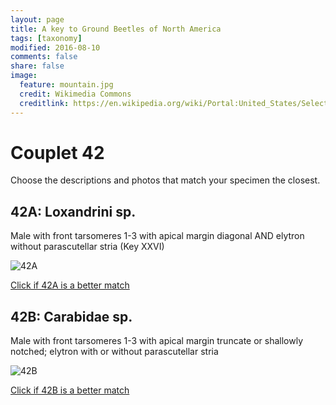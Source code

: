 ```yaml
---
layout: page
title: A key to Ground Beetles of North America
tags: [taxonomy]
modified: 2016-08-10
comments: false
share: false
image:
  feature: mountain.jpg
  credit: Wikimedia Commons
  creditlink: https://en.wikipedia.org/wiki/Portal:United_States/Selected_panorama#/media/File:Mount_Ellinor,_Mount_Washington_Panorama.jpg
---
```


# Couplet 42


Choose the descriptions and photos that match your specimen the closest. 

## 42A: Loxandrini sp. 

Male with front tarsomeres 1-3 with apical margin diagonal AND elytron without parascutellar stria (Key XXVI)

![42A](//klevan.github.io/images/keyfigs/Key1_42_42A.png)

[Click if 42A is a better match](https://en.wikipedia.org/wiki/Loxandrini)


## 42B: Carabidae sp. 

Male with front tarsomeres 1-3 with apical margin truncate or shallowly notched; elytron with or without parascutellar stria

![42B](//klevan.github.io/images/keyfigs/Key1_42_42B.png)

[Click if 42B is a better match](//klevan.github.io/dynamicTaxonomy/Key1_43)


